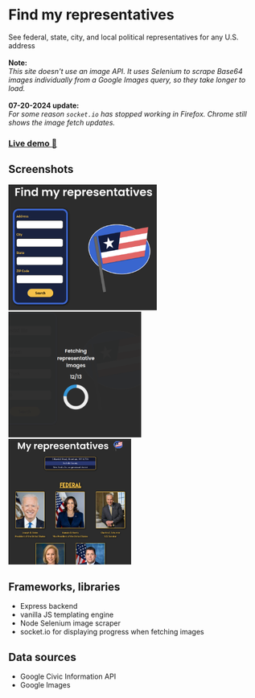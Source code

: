 # Find my representatives

See federal, state, city, and local political representatives for any U.S. address<br>
<br>
**Note:**<br>*This site doesn't use an image API. It uses Selenium to scrape Base64 images individually from a Google Images query, so they take longer to load.*<br>
<br>
**07-20-2024 update:**<br>*For some reason `socket.io` has stopped working in Firefox. Chrome still shows the image fetch updates.*<br>


### [Live demo 🔗](https://jeffvalcher.com/reps)

## Screenshots

<img src='screenshots/ss_home.png' height='250px'>
<img src='screenshots/ss_sock.png' height='250px'>
<img src='screenshots/ss_results.png' height='250px'>

## Frameworks, libraries

- Express backend
- vanilla JS templating engine
- Node Selenium image scraper
- socket.io for displaying progress when fetching images

## Data sources

- Google Civic Information API
- Google Images
